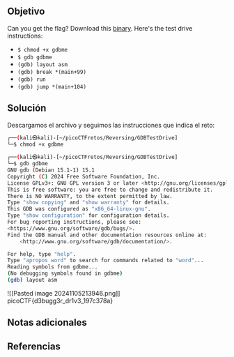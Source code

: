 ## Objetivo
Can you get the flag? Download this [binary](https://artifacts.picoctf.net/c/85/gdbme). Here's the test drive instructions:

- `$ chmod +x gdbme`
- `$ gdb gdbme`
- `(gdb) layout asm`
- `(gdb) break *(main+99)`
- `(gdb) run`
- `(gdb) jump *(main+104)`

## Solución
Descargamos el archivo y seguimos las instrucciones que indica el reto:
```bash
┌──(kali㉿kali)-[~/picoCTFretos/Reversing/GDBTestDrive]
└─$ chmod +x gdbme 
                                                                             
┌──(kali㉿kali)-[~/picoCTFretos/Reversing/GDBTestDrive]
└─$ gdb gdbme
GNU gdb (Debian 15.1-1) 15.1
Copyright (C) 2024 Free Software Foundation, Inc.
License GPLv3+: GNU GPL version 3 or later <http://gnu.org/licenses/gpl.html>
This is free software: you are free to change and redistribute it.
There is NO WARRANTY, to the extent permitted by law.
Type "show copying" and "show warranty" for details.
This GDB was configured as "x86_64-linux-gnu".
Type "show configuration" for configuration details.
For bug reporting instructions, please see:
<https://www.gnu.org/software/gdb/bugs/>.
Find the GDB manual and other documentation resources online at:
    <http://www.gnu.org/software/gdb/documentation/>.

For help, type "help".
Type "apropos word" to search for commands related to "word"...
Reading symbols from gdbme...
(No debugging symbols found in gdbme)
(gdb) layout asm
```

![[Pasted image 20241105213946.png]]
picoCTF{d3bugg3r_dr1v3_197c378a}
## Notas adicionales
## Referencias
